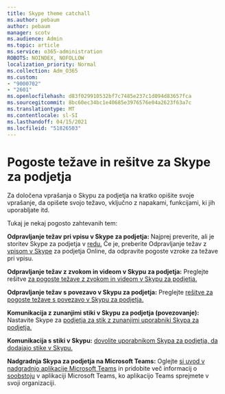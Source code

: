```yaml
---
title: Skype theme catchall
ms.author: pebaum
author: pebaum
manager: scotv
ms.audience: Admin
ms.topic: article
ms.service: o365-administration
ROBOTS: NOINDEX, NOFOLLOW
localization_priority: Normal
ms.collection: Adm_O365
ms.custom:
- "9000702"
- "2601"
ms.openlocfilehash: d83f029910532bf7c7485e237c1d094d83657fca
ms.sourcegitcommit: 8bc60ec34bc1e40685e3976576e04a2623f63a7c
ms.translationtype: MT
ms.contentlocale: sl-SI
ms.lasthandoff: 04/15/2021
ms.locfileid: "51826503"
---
```

# <a name="skype-for-business-common-issues-and-resolutions"></a>Pogoste težave in rešitve za Skype za podjetja 

Za določena vprašanja o Skypu za podjetja na kratko opišite svoje vprašanje, da opišete svojo težavo, vključno z napakami, funkcijami, ki jih uporabljate itd. 

Tukaj je nekaj pogosto zahtevanih tem:

**Odpravljanje težav pri vpisu v Skype za podjetja:** Najprej preverite, ali je storitev Skype za podjetja v [redu.](https://admin.microsoft.com/Adminportal/Home?source=applauncher#/servicehealth) Če je, preberite Odpravljanje težav z [vpisom v Skype](https://docs.microsoft.com/SkypeForBusiness/set-up-skype-for-business-online/troubleshooting-sign-in-errors-for-admins#check-for-common-causes-of-skype-for-business-online-sign-in-errors) za podjetja Online, da odpravite pogoste vzroke za težave pri vpisu.
 
**Odpravljanje težav z zvokom in videom v Skypu za podjetja:** Preglejte rešitve [za pogoste težave z zvokom in videom v Skypu za podjetja.](https://support.office.com/article/Troubleshoot-audio-and-video-in-Skype-for-Business-62777bc6-c52b-47ae-84ba-a8905c3b71dc) 

**Odpravljanje težav s povezavo v Skypu za podjetja:** Preglejte [rešitve za pogoste težave s povezavo v Skypu za podjetja.](https://support.office.com/article/troubleshoot-connection-issues-in-skype-for-business-ca302828-783f-425c-bbe2-356348583771)

**Komunikacija z zunanjimi stiki v Skypu za podjetja (povezovanje):** Nastavite Skype za [podjetja za stik z zunanjimi uporabniki Skypa za podjetja.](https://docs.microsoft.com/SkypeForBusiness/set-up-skype-for-business-online/allow-users-to-contact-external-skype-for-business-users)

**Komunikacija s stiki v Skypu:** [dovolite uporabnikom Skypa za podjetja, da dodajajo stike v Skypu.](https://docs.microsoft.com/SkypeForBusiness/set-up-skype-for-business-online/let-skype-for-business-users-add-skype-contacts)

**Nadgradnja Skypa za podjetja na Microsoft Teams:** Oglejte [si uvod v nadgradnjo aplikacije Microsoft Teams](https://docs.microsoft.com/microsoftteams/upgrade-start-here) in pridobite več informacij o [soobstoju](https://docs.microsoft.com/microsoftteams/coexistence-chat-calls-presence) v aplikaciji Microsoft Teams, ko aplikacijo Teams sprejmete v svoji organizaciji. 